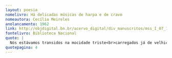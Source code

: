 ```yaml
---
layout: poesia
nomelivro: Há delicadas músicas de harpa e de cravo
nomeautora: Cecília Meireles
anolancamento: 1962
link: http://objdigital.bn.br/acervo_digital/div_manuscritos/mss_I_07_12_033A_n22/mss_I_07_12_033A_n22.pdf
fontelivro: Biblioteca Nacional
quote: |
  Nós estávamos transidos na mocidade triste<br>carregados já de velhice amarga,<br>sabendo que íamos ficar.
quotepagina: 4
---
```

